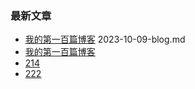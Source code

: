 ### 最新文章
- [我的第一百篇博客](posts/2023-10-09-blog.md)
2023-10-09-blog.md
- [我的第一百篇博客]( posts/2023-10-09-blog.md)
- [214](posts/2023-10-09-blog.md)
- [222](posts/2023-10-09-blog.md)
